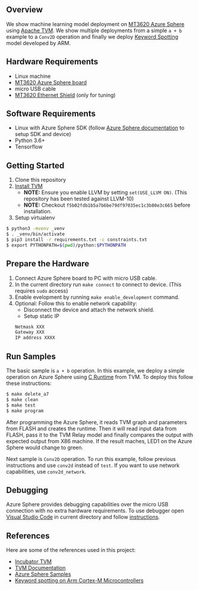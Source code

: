 ## Overview
We show machine learning model deployment on [MT3620 Azure Sphere](https://azure.microsoft.com/en-us/services/azure-sphere/get-started/) using [Apache TVM](https://tvm.apache.org/). We show multiple deployments from a simple ```a + b``` example to a ```Conv2D``` operation and finally we deploy [Keyword Spotting](https://github.com/ARM-software/ML-KWS-for-MCU) model developed by ARM.

## Hardware Requirements
- Linux machine
- [MT3620 Azure Sphere board](https://www.seeedstudio.com/Azure-Sphere-MT3620-Development-Kit-US-Version-p-3052.html)
- micro USB cable
- [MT3620 Ethernet Shield](https://www.seeedstudio.com/MT3620-Ethernet-Shield-v1-0-p-2917.html) (only for tuning)

## Software Requirements
- Linux with Azure Sphere SDK (follow [Azure Sphere documentation](https://docs.microsoft.com/en-us/azure-sphere/) to setup SDK and device)
- Python 3.6+
- Tensorflow

## Getting Started
1. Clone this repository
2. [Install TVM](https://docs.tvm.ai/install/from_source.html)
   - **NOTE:** Ensure you enable LLVM by setting ```set(USE_LLVM ON)```. (This repository has been tested against LLVM-10)
   - **NOTE:** Checkout ```f5b02fdb1b5a7b6be79df97035ec1c3b80e3c665``` before installation.
3. Setup virtualenv
```bash
$ python3 -mvenv _venv
$ . _venv/bin/activate
$ pip3 install -r requirements.txt -c constraints.txt
$ export PYTHONPATH=$(pwd)/python:$PYTHONPATH
```

## Prepare the Hardware
1. Connect Azure Sphere board to PC with micro USB cable.
2. In the current directory run ```make connect``` to connect to device. (This requires ```sudo``` access)
3. Enable evelopment by running ```make enable_development``` command.
4. Optional: Follow this to enable network capability:
   - Disconnect the device and attach the network shield.
   - Setup static IP
   ```bash
   Netmask XXX
   Gateway XXX
   IP address XXXX
   ```

## Run Samples
The basic sample is ```a + b``` operation. In this example, we deploy a simple operation on Azure Sphere using [C Runtime](https://github.com/apache/incubator-tvm/tree/master/src/runtime/crt) from TVM. To deploy this follow these instructions:
```bash
$ make delete_a7
$ make clean
$ make test
$ make program
```
After programming the Azure Sphere, it reads TVM graph and parameters from FLASH and creates the runtime. Then it will read input data from FLASH, pass it to the TVM Relay model and finally compares the output with expected output from X86 machine. If the result maches, LED1 on the Azure Sphere would change to green.

Next sample is ```Conv2D``` operation. To run this example, follow previous instructions and use ```conv2d``` instead of ```test```. If you want to use network capabilities, use ```conv2d_network```.

## Debugging
Azure Sphere provides debugging capabilities over the micro USB connection with no extra hardware requirements. To use debugger open [Visual Studio Code](https://code.visualstudio.com/) in current directory and follow [instructions](https://docs.microsoft.com/en-us/azure-sphere/install/development-environment-linux).

## References
Here are some of the references used in this project:

- [Incubator TVM](https://github.com/apache/incubator-tvm)
- [TVM Documentation](https://tvm.apache.org/docs/)
- [Azure Sphere Samples](https://github.com/Azure/azure-sphere-samples)
- [Keyword spotting on Arm Cortex-M Microcontrollers](https://github.com/ARM-software/ML-KWS-for-MCU)
